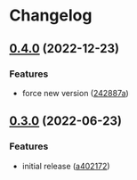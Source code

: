 # Changelog

## [0.4.0](https://github.com/madisonbikes/bikeweek-backend/compare/bikeweek-backend-v0.3.0...bikeweek-backend-v0.4.0) (2022-12-23)


### Features

* force new version ([242887a](https://github.com/madisonbikes/bikeweek-backend/commit/242887a671919f0da47729e02e93c4b6525f8227))

## [0.3.0](https://github.com/madisonbikes/bikeweek-backend/compare/bikeweek-backend-v0.2.0...bikeweek-backend-v0.3.0) (2022-06-23)


### Features

* initial release ([a402172](https://github.com/madisonbikes/bikeweek-backend/commit/a40217200681d9c9c4cce1e5ae075a2c2dcf247a))
